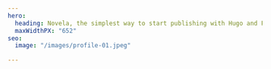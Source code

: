 ```yaml
---
hero:
  heading: Novela, the simplest way to start publishing with Hugo and Forestry.
  maxWidthPX: "652"
seo:
  image: "/images/profile-01.jpeg"

---
```


